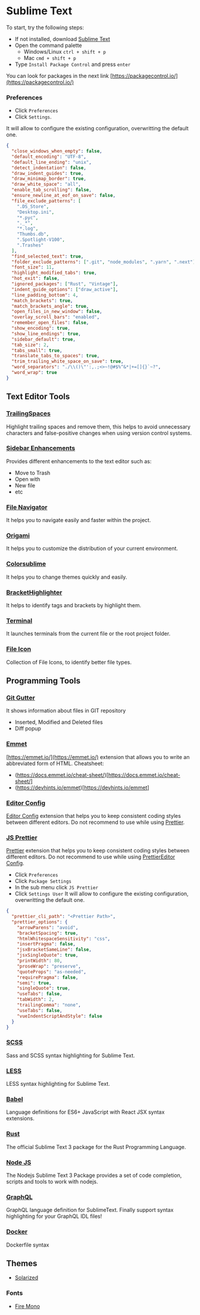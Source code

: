 # Sublime Text

To start, try the following steps:

- If not installed, download [Sublime Text](https://www.sublimetext.com/)
- Open the command palette
  - Windows/Linux `ctrl + shift + p`
  - Mac `cmd + shift + p`
- Type `Install Package Control` and press `enter`

You can look for packages in the next link [https://packagecontrol.io/](https://packagecontrol.io/)

### Preferences

- Click `Preferences`
- Click `Settings`.

It will allow to configure the existing configuration, overwritting the default one.

```json
{
  "close_windows_when_empty": false,
  "default_encoding": "UTF-8",
  "default_line_ending": "unix",
  "detect_indentation": false,
  "draw_indent_guides": true,
  "draw_minimap_border": true,
  "draw_white_space": "all",
  "enable_tab_scrolling": false,
  "ensure_newline_at_eof_on_save": false,
  "file_exclude_patterns": [
    ".DS_Store",
    "Desktop.ini",
    "*.pyc",
    "._*",
    "*.log",
    "Thumbs.db",
    ".Spotlight-V100",
    ".Trashes"
  ],
  "find_selected_text": true,
  "folder_exclude_patterns": [".git", "node_modules", ".yarn", ".next"],
  "font_size": 11,
  "highlight_modified_tabs": true,
  "hot_exit": false,
  "ignored_packages": ["Rust", "Vintage"],
  "indent_guide_options": ["draw_active"],
  "line_padding_bottom": 4,
  "match_brackets": true,
  "match_brackets_angle": true,
  "open_files_in_new_window": false,
  "overlay_scroll_bars": "enabled",
  "remember_open_files": false,
  "show_encoding": true,
  "show_line_endings": true,
  "sidebar_default": true,
  "tab_size": 2,
  "tabs_small": true,
  "translate_tabs_to_spaces": true,
  "trim_trailing_white_space_on_save": true,
  "word_separators": "./\\()\"':,.;<>~!@#$%^&*|+=[]{}`~?",
  "word_wrap": true
}
```

## Text Editor Tools

### [TrailingSpaces](https://github.com/SublimeText/TrailingSpace)

Highlight trailing spaces and remove them, this helps to avoid unnecessary characters and false-positive changes when using version control systems.

### [Sidebar Enhancements](https://github.com/titoBouzout/SideBarEnhancements)

Provides different enhancements to the text editor such as:

- Move to Trash
- Open with
- New file
- etc

### [File Navigator](https://github.com/csch0/SublimeText-File-Navigator)

It helps you to navigate easily and faster within the project.

### [Origami](https://github.com/SublimeText/Origami)

It helps you to customize the distribution of your current environment.

### [Colorsublime](https://packagecontrol.io/packages/Colorsublime)

It helps you to change themes quickly and easily.

### [BracketHighlighter](https://github.com/facelessuser/BracketHighlighter)

It helps to identify tags and brackets by highlight them.

### [Terminal](https://packagecontrol.io/packages/Terminal)

It launches terminals from the current file or the root project folder.

### [File Icon](https://packagecontrol.io/packages/A%20File%20Icon)

Collection of File Icons, to identify better file types.

## Programming Tools

### [Git Gutter](https://github.com/jisaacks/GitGutter)

It shows information about files in GIT repository

- Inserted, Modified and Deleted files
- Diff popup

### [Emmet](https://packagecontrol.io/packages/Emmet)

[https://emmet.io/](https://emmet.io/) extension that allows you to write an abbreviated form of HTML.
Cheatsheet:

- (https://docs.emmet.io/cheat-sheet/)[https://docs.emmet.io/cheat-sheet/]
- (https://devhints.io/emmet)[https://devhints.io/emmet]

### [Editor Config](https://github.com/sindresorhus/editorconfig-sublime)

[Editor Config](https://editorconfig.org/) extension that helps you to keep consistent coding styles between different editors.
Do not recommend to use while using [Prettier](https://prettier.io/).

### [JS Prettier](https://github.com/sindresorhus/editorconfig-sublime)

[Prettier](https://prettier.io/) extension that helps you to keep consistent coding styles between different editors.
Do not recommend to use while using [Prettier](https://prettier.io/)[Editor Config](https://editorconfig.org/).

- Click `Preferences`
- Click `Package Settings`
- In the sub menu click `JS Prettier`
- Click `Settings User`
  It will allow to configure the existing configuration, overwritting the default one.

```json
{
  "prettier_cli_path": "<Prettier Path>",
  "prettier_options": {
    "arrowParens": "avoid",
    "bracketSpacing": true,
    "htmlWhitespaceSensitivity": "css",
    "insertPragma": false,
    "jsxBracketSameLine": false,
    "jsxSingleQuote": true,
    "printWidth": 80,
    "proseWrap": "preserve",
    "quoteProps": "as-needed",
    "requirePragma": false,
    "semi": true,
    "singleQuote": true,
    "useTabs": false,
    "tabWidth": 2,
    "trailingComma": "none",
    "useTabs": false,
    "vueIndentScriptAndStyle": false
  }
}

```

### [SCSS](https://packagecontrol.io/packages/Sass)

Sass and SCSS syntax highlighting for Sublime Text.

### [LESS](https://packagecontrol.io/packages/LESS)

LESS syntax highlighting for Sublime Text.

### [Babel](https://packagecontrol.io/packages/Babel)

Language definitions for ES6+ JavaScript with React JSX syntax extensions.

### [Rust](https://github.com/rust-lang/rust-enhanced)

The official Sublime Text 3 package for the Rust Programming Language.

### [Node JS](https://packagecontrol.io/packages/Nodejs)

The Nodejs Sublime Text 3 Package provides a set of code completion, scripts and tools to work with nodejs.

### [GraphQL](https://github.com/dncrews/GraphQL-SublimeText3)

GraphQL language definition for SublimeText. Finally support syntax highlighting for your GraphQL IDL files!

### [Docker](https://packagecontrol.io/packages/Dockerfile%20Syntax%20Highlighting)

Dockerfile syntax

## Themes

- [Solarized](https://ethanschoonover.com/solarized/)

### Fonts

- [Fire Mono](https://fonts.google.com/specimen/Fira+Mono)

